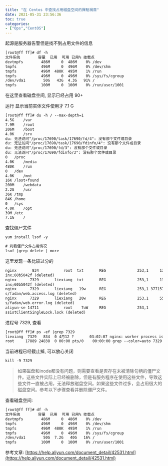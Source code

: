 ```yaml
---
title: "在 Centos 中查找占用磁盘空间的罪魁祸首"
date: 2021-05-31 23:56:36
toc: true
categories:
- ["Ops","CentOS"]
---
```


起源是服务器告警但是找不到占用文件的信息



```xml
[root@ff ff]# df -h
文件系统        容量  已用  可用 已用% 挂载点
devtmpfs        486M     0  486M    0% /dev
tmpfs           496M     0  496M    0% /dev/shm
tmpfs           496M  480K  495M    1% /run
tmpfs           496M     0  496M    0% /sys/fs/cgroup
/dev/vda1        50G   43G  4.3G   91% /
tmpfs           100M     0  100M    0% /run/user/1001
```
在这里查看磁盘空间, 显示已经占用 90+

运行 显示当前实体文件使用才 7.1 G
```xml
[root@ff ff]# du -h / --max-depth=1
4.5G	/var
7.9M	/root
206M	/boot
4.0K	/srv
du: 无法访问"/proc/17690/task/17690/fd/4": 没有那个文件或目录
du: 无法访问"/proc/17690/task/17690/fdinfo/4": 没有那个文件或目录
du: 无法访问"/proc/17690/fd/3": 没有那个文件或目录
du: 无法访问"/proc/17690/fdinfo/3": 没有那个文件或目录
0	/proc
4.0K	/media
480K	/run
0	/dev
4.0K	/mnt
16K	/lost+found
200M	/webdata
2.2G	/usr
36K	/tmp
84K	/home
0	/sys
4.0K	/opt
39M	/etc
7.1G	/
```
查找僵尸文件
```xml
yum install lsof -y

# 刹看僵尸文件占用情况
lsof |grep delete | more
```
这里发现一条比较过分的
```xml
nginx       834           root  txt       REG              253,1     1342640    1578056 /usr/sbin/ng
inx;60b5042f (deleted)
nginx      7329       liexiang  txt       REG              253,1     1342640    1578056 /usr/sbin/ng
inx;60b5042f (deleted)
nginx      7329       liexiang   19w      REG              253,1 37715773789    2490370 /webdata/log
s/fadan/web.access.log (deleted)
nginx      7329       liexiang   20w      REG              253,1     5540877    2490372 /webdata/log
s/fadan/web.error.log (deleted)
aliyun-se 14711           root    7uW     REG              253,1           0     393225 /tmp/AliyunA
ssistClientSingleLock.lock (deleted)
```
进程号 7329, 查看
```xml
[root@ff ff]# ps -ef |grep 7329
liexiang  7329   834  0 4月12 ?       03:02:07 nginx: worker process is shutting down
root     17889 24838  0 00:00 pts/0    00:00:00 grep --color=auto 7329
```
当前进程已经截止掉, 可以放心关闭

```xml
kill -9 7329
```

> 如果磁盘和inode都没有问题，则需要查看是否存在未被清除句柄的僵尸文件。这些文件实际上已经被删除，但是有服务程序在使用这些文件，导致这些文件一直被占用，无法释放磁盘空间。如果这些文件过多，会占用很大的磁盘空间。参考以下步骤查看并删除僵尸文件。

查看磁盘空间: 

```xml
[root@ff ff]# df -h
文件系统        容量  已用  可用 已用% 挂载点
devtmpfs        486M     0  486M    0% /dev
tmpfs           496M     0  496M    0% /dev/shm
tmpfs           496M  480K  495M    1% /run
tmpfs           496M     0  496M    0% /sys/fs/cgroup
/dev/vda1        50G  7.2G   40G   16% /
tmpfs           100M     0  100M    0% /run/user/1001
```
参考文章: [https://help.aliyun.com/document_detail/42531.html](https://help.aliyun.com/document_detail/42531.html)

